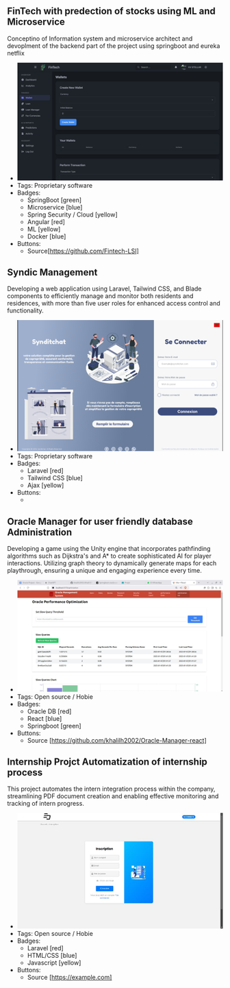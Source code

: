 ## FinTech with predection of stocks using ML and Microservice
Conceptino of Information system and microservice architect and devoplment of the backend part of the project using springboot and eureka netflix
- ![600x200](../assets//projects/fintech.jpeg)
- Tags: Proprietary software
- Badges:
  - SpringBoot [green]
  - Microservice [blue]
  - Spring Security / Cloud [yellow]
  - Angular [red]
  - ML [yellow]
  - Docker [blue]
- Buttons:
  - Source[https://github.com/Fintech-LSI]


## Syndic Management
Developing a web application using Laravel, Tailwind CSS, and Blade components to efficiently manage and monitor both residents and residences, with more than five user roles for enhanced access control and functionality.
- ![600x200](../assets//projects/syndic.png)
- Tags: Proprietary software
- Badges:
  - Laravel [red]
  - Tailwind CSS [blue]
  - Ajax [yellow]
- Buttons:
  -  []()

## Oracle Manager for user friendly database Administration
Developing a game using the Unity engine that incorporates pathfinding algorithms such as Dijkstra's and A* to create sophisticated AI for player interactions. Utilizing graph theory to dynamically generate maps for each playthrough, ensuring a unique and engaging experience every time.
- ![600x200](../assets/projects/oracle.jpeg)
- Tags: Open source / Hobie
- Badges:
  - Oracle DB [red]
  - React [blue]
  - Springboot [green]
- Buttons:
  - Source [https://github.com/khalilh2002/Oracle-Manager-react]


## Internship Projct Automatization of internship process
This project automates the intern integration process within the company, streamlining PDF document creation and enabling effective monitoring and tracking of intern progress.
- ![600x200](../assets//projects/intern.png)
- Tags: Open source / Hobie
- Badges:
  - Laravel [red]
  - HTML/CSS [blue]
  - Javascript [yellow]
- Buttons:
  - Source [https://example.com]

